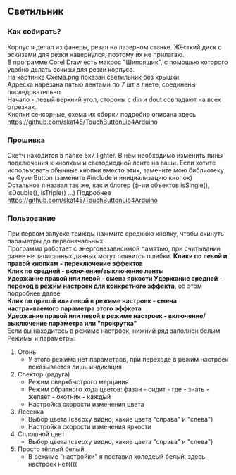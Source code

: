 ## Светильник  
### Как собирать?  
Корпус я делал из фанеры, резал на лазерном станке. Жёсткий диск с эскизами для резки навернулся, поэтому их не прилагаю.  
В программе Corel Draw есть макрос "Шипоящик", с помощью которого удобно делать эскизы для резки корпуса.  
На картинке Схема.png показан светильник без крышки.  
Адреска нарезана пятью лентами по 7 шт в лнете, соединены последовательно.  
Начало - левый верхний угол, стороны с din и dout совпадают на всех отрезках.  
Кнопки сенсорные, схема их сборки подробно описана здесь https://github.com/skat45/TouchButtonLib4Arduino
### Прошивка
Скетч находится в папке 5x7_lighter. В нём необходимо изменить пины подключения к кнопкам и светодиодной ленте на ваши.
Если хотите использовать обычные кнопки вместо этих, замените мою библиотеку на GyverButton (замените #include и инициализацию кнопок)  
Остальное я назвал так же, как и блогер (ф-ии объектов isSingle(), isDouble(), isTriple() ...) Подробнее https://github.com/skat45/TouchButtonLib4Arduino  
### Пользование
При первом запуске трижды нажмите среднюю кнопку, чтобы скинуть параметры до первоначальных.  
Программа работает с энергонезависимой памятью, при считывании ранее не записанных данных могут появится ошибки.
**Клики по левой и правой кнопкам - переключение эффектов  
Клик по средней - включение/выключение ленты  
Удержание правой или левой - смена яркости
Удержание средней - переход в режим настроек для конкретного эффекта**, об этом подробнее далее  
**Клик по правой или левой в режиме настроек - смена настраиваемого параметра этого эффкета   
Удержание правой или левой в режиме настроек - включение/выключение параметра или "прокрутка"**  
Если вы находитесь в режиме настроек, нижний ряд заполнен белым
Режимы и параметры:  
1. Огонь
    - У этого режима нет параметров, при переходе в режим настроек показывается лишь индикация
2. Спектор (радуга)
    - Режим сверхбыстрого мерцания
    - Режим обратного хода цветов: фазан - сидит - где - знать - желает - охотник - каждый
    - Настройка скорости изменения цвета
3. Лесенка
    - Выбор цвета (сверху видно, какие цвета "справа" и "слева")
    - Настройка скорости изменения яркости
4. Сплошной цвет
    - Выбор цвета (сверху видно, какие цвета "справа" и "слева")
5. Просто тёплый белый
    - В режиме "настройки" я поставил холодеый белый, здесь настроек нет((((

